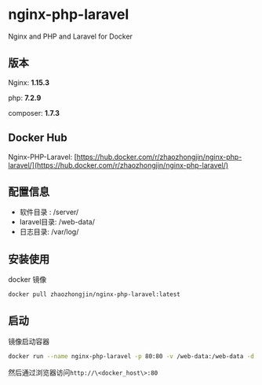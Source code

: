 # nginx-php-laravel
Nginx and PHP and Laravel for Docker



## 版本

Nginx:  **1.15.3**

php:  **7.2.9**

composer:  **1.7.3**

## Docker Hub

Nginx-PHP-Laravel: [https://hub.docker.com/r/zhaozhongjin/nginx-php-laravel/](https://hub.docker.com/r/zhaozhongjin/nginx-php-laravel/)

## 配置信息

- 软件目录 : /server/
- laravel目录: /web-data/
- 日志目录: /var/log/

## 安装使用

docker 镜像

```sh
docker pull zhaozhongjin/nginx-php-laravel:latest
```

## 启动

镜像启动容器

```sh
docker run --name nginx-php-laravel -p 80:80 -v /web-data:/web-data -d zhaozhongjin/nginx-php-laravel
```

然后通过浏览器访问```http://\<docker_host\>:80``` 